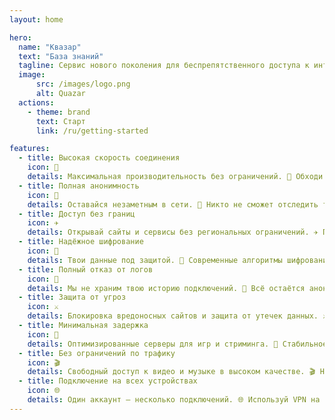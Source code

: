 ```yaml
---
layout: home

hero:
  name: "Квазар"
  text: "База знаний"
  tagline: Сервис нового поколения для беспрепятственного доступа к интернету без блокировок и ограничений
  image:
      src: /images/logo.png
      alt: Quazar
  actions:
    - theme: brand
      text: Старт
      link: /ru/getting-started

features:
  - title: Высокая скорость соединения
    icon: 🚀
    details: Максимальная производительность без ограничений. 🚀 Обходи провайдерские ограничения и наслаждайся стабильным, быстрым интернетом где угодно.
  - title: Полная анонимность
    icon: 👻
    details: Оставайся незаметным в сети. 👻 Никто не сможет отследить твои действия, а соединение надёжно скрыто от провайдеров и сторонних наблюдателей.
  - title: Доступ без границ
    icon: ✈️
    details: Открывай сайты и сервисы без региональных ограничений. ✈️ Путешествуй без забот и используй любимые платформы в любой стране.
  - title: Надёжное шифрование
    icon: 👑
    details: Твои данные под защитой. 👑 Современные алгоритмы шифрования гарантируют конфиденциальность твоих действий в сети.
  - title: Полный отказ от логов
    icon: 🤫
    details: Мы не храним твою историю подключений. 🤫 Всё остаётся анонимным, без записи и передачи третьим лицам.
  - title: Защита от угроз
    icon: ⚔️
    details: Блокировка вредоносных сайтов и защита от утечек данных. ⚔️ VPN создаёт дополнительный уровень безопасности при работе в сети.
  - title: Минимальная задержка
    icon: 🎯
    details: Оптимизированные серверы для игр и стриминга. 🎯 Стабильное соединение с низким пингом без прерываний и лагов.
  - title: Без ограничений по трафику
    icon: 🎬
    details: Свободный доступ к видео и музыке в высоком качестве. 🎬 Наслаждайся стримингом без задержек и буферизации.
  - title: Подключение на всех устройствах
    icon: 🌐
    details: Один аккаунт — несколько подключений. 🌐 Используй VPN на телефоне, компьютере, планшете и даже смарт-ТВ.
---
```

